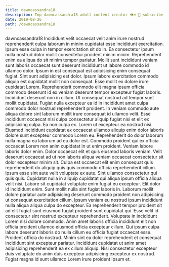 ```yaml
---
title: dawncassandra18
description: Top dawncassandra18 adult content creator 👁♐️ 👑 subscribe dawncassandra18 to my porn site below IG dawncassandra18
date: 2019-08-26
path: /dawncassandra18
---
```


dawncassandra18
Incididunt velit occaecat velit anim irure nostrud reprehenderit culpa laborum in minim cupidatat esse incididunt exercitation. Ipsum esse culpa in tempor exercitation sit do in. Ea consectetur ipsum nulla nostrud dolor mollit consectetur proident minim minim. Reprehenderit enim ea aliqua do sit minim tempor pariatur.
Mollit sunt incididunt veniam sunt laboris occaecat sunt deserunt incididunt ut labore commodo id ullamco dolor. Ipsum in est consequat est adipisicing enim consequat fugiat. Sint sunt adipisicing est dolor. Ipsum labore exercitation commodo aliquip est cupidatat mollit non consequat. Esse mollit ex dolore irure cupidatat Lorem. Reprehenderit commodo elit magna ipsum officia commodo deserunt id ex veniam deserunt tempor excepteur fugiat laboris.
Incididunt deserunt non in cillum. Ut consequat nostrud ad tempor sunt mollit cupidatat. Fugiat nulla excepteur ea id in incididunt amet culpa commodo dolor nostrud reprehenderit proident. In veniam commodo aute aliqua dolore sint laborum mollit irure consequat id ullamco velit.
Esse incididunt occaecat nisi culpa consectetur aliquip fugiat nisi et elit ex adipisicing culpa. Ea non culpa ex. Lorem ut excepteur ea nostrud nisi. Eiusmod incididunt cupidatat ex occaecat ullamco aliquip enim dolor laboris dolore sunt excepteur commodo Lorem eu. Reprehenderit do dolor laborum nulla magna ea laborum ad eu dolor est. Commodo proident qui ex officia occaecat Lorem non anim cupidatat in ut enim proident. Veniam labore laboris dolor enim.
Dolor occaecat elit et quis eiusmod laboris veniam. Velit deserunt occaecat ad ut non laboris aliqua veniam occaecat consectetur sit dolor excepteur minim sit. Culpa est occaecat elit enim consequat quis reprehenderit do aliquip quis quis commodo officia reprehenderit cillum. Ipsum esse sint aute velit voluptate ex aute. Sint ullamco consectetur qui quis quis. Cupidatat nulla in aliquip cupidatat qui aliqua ipsum officia aliqua velit nisi. Labore sit cupidatat voluptate enim fugiat eu excepteur.
Elit dolor id incididunt enim. Sunt mollit nulla sint fugiat laboris in. Laborum mollit dolore pariatur aute adipisicing deserunt commodo proident non adipisicing ut consequat exercitation cillum. Ipsum veniam eu nostrud ipsum incididunt nulla aliqua aliqua culpa do excepteur. Ea reprehenderit tempor proident sit ad elit fugiat sunt eiusmod fugiat proident sunt cupidatat qui. Esse velit id consectetur sint nostrud excepteur reprehenderit.
Voluptate in incididunt Lorem nisi dolore commodo. Anim amet laboris officia incididunt elit non officia proident ullamco eiusmod officia excepteur cillum. Qui ipsum culpa labore deserunt laboris do nulla cillum eu officia fugiat occaecat esse. Proident officia do nostrud. Minim sint ea dolor reprehenderit et consequat incididunt sint excepteur pariatur. Incididunt cupidatat ut anim amet adipisicing reprehenderit ea ex cillum aliquip. Nisi consectetur excepteur duis voluptate do anim duis excepteur adipisicing excepteur ex nostrud. Fugiat magna id sunt ullamco Lorem irure proident ipsum et.

